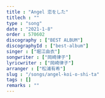 ```yaml
---
title : "Angel 恋をした"
titlech : ""
type : "song"
date : "2021-1-8"
order : 570602
discography : ["BEST ALBUM"]
discographyId : ["best-album"]
singer : ["堀江由衣"]
songwriter : ["岡崎律子"]
lyricwriter : ["岡崎律子"]
arranger : ["松浦有希"]
slug : "/songs/angel-koi-o-shi-ta"
tags : []
remarks : ""
---
```


